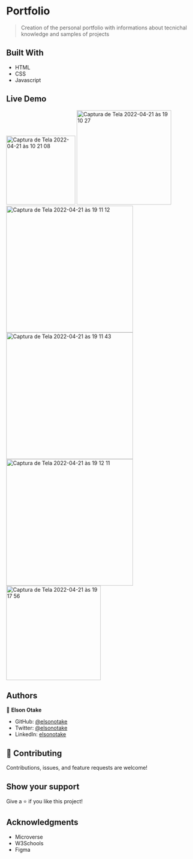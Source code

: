# Portfolio

> Creation of the personal portfolio with informations about tecnichal knowledge and samples of projects


## Built With

- HTML
- CSS
- Javascript

## Live Demo

<img width="184" alt="Captura de Tela 2022-04-21 às 10 21 08" src="https://user-images.githubusercontent.com/47673311/164467584-a243402b-8819-4268-9a92-3650fa0a030c.png">
<img width="252" alt="Captura de Tela 2022-04-21 às 19 10 27" src="https://user-images.githubusercontent.com/47673311/164560379-84dfb086-08de-42fd-8b01-9b7e3f6264c6.png">
<img width="338" alt="Captura de Tela 2022-04-21 às 19 11 12" src="https://user-images.githubusercontent.com/47673311/164560421-f091966e-2c75-43c2-9df0-dfd9b1eb396f.png">
<img width="338" alt="Captura de Tela 2022-04-21 às 19 11 43" src="https://user-images.githubusercontent.com/47673311/164560435-7777ca08-8841-40ea-a2b4-ed64118a71ed.png">
<img width="338" alt="Captura de Tela 2022-04-21 às 19 12 11" src="https://user-images.githubusercontent.com/47673311/164560446-6a6bf9ac-59f6-472f-8ac1-5532ca024512.png">
<img width="252" alt="Captura de Tela 2022-04-21 às 19 17 56" src="https://user-images.githubusercontent.com/47673311/164560802-a02cab76-ac11-4468-a5d9-ca5b86ed790a.png">


## Authors

👤 **Elson Otake**

- GitHub: [@elsonotake](https://github.com/elsonotake)
- Twitter: [@elsonotake](https://twitter.com/elsonotake)
- LinkedIn: [elsonotake](https://linkedin.com/in/elsonotake)


## 🤝 Contributing

Contributions, issues, and feature requests are welcome!


## Show your support

Give a ⭐️ if you like this project!


## Acknowledgments

- Microverse
- W3Schools
- Figma

